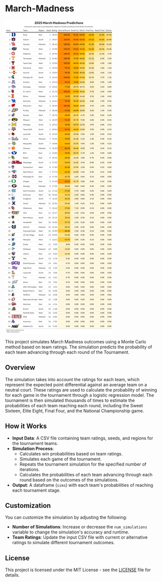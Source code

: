 # March-Madness

![Simulations](https://github.com/steodose/March-Madness/blob/main/2025%20March%20Madness%20Predictions.png?raw=true)

This project simulates March Madness outcomes using a Monte Carlo method based on team ratings. The simulation predicts the probability of each team advancing through each round of the Tournament.

## Overview

The simulation takes into account the ratings for each team, which represent the expected point differential against an average team on a neutral court. These ratings are used to calculate the probability of winning for each game in the tournament through a logistic regression model. The tournament is then simulated thousands of times to estimate the probabilities of each team reaching each round, including the Sweet Sixteen, Elite Eight, Final Four, and the National Championship game.

## How it Works

- **Input Data**: A CSV file containing team ratings, seeds, and regions for the tournament teams.
- **Simulation Process**:
  - Calculates win probabilities based on team ratings.
  - Simulates each game of the tournament.
  - Repeats the tournament simulation for the specified number of iterations.
  - Calculates the probabilities of each team advancing through each round based on the outcomes of the simulations.
- **Output**: A dataframe (`sims`) with each team's probabilities of reaching each tournament stage.

## Customization

You can customize the simulation by adjusting the following:

- **Number of Simulations**: Increase or decrease the `num_simulations` variable to change the simulation's accuracy and runtime.
- **Team Ratings**: Update the input CSV file with current or alternative ratings to simulate different tournament outcomes.


## License

This project is licensed under the MIT License - see the [LICENSE](LICENSE) file for details.


